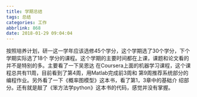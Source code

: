 ```yaml
---
title: 学期总结
tags: 总结
categories: 工作
abbrlink: 868
date: 2018-01-29 09:04:04
---
```

按照培养计划，研一这一学年应该选修45个学分，这个学期选了30个学分，下个学期实际选了18个
学分的课程。这个学期的主要时间都在上课，课题和论文看的并不是特别的多。主要看了一下吴恩达
在Coursera上面的机器学习课程，这个课程总共有11周，目前看到了第4周，用Matlab完成前3周和
第9周推荐系统部分的编程作业。另外看了一下《概率图模型》这本书，看了第1，3章中的基础介
绍部分。还有就是敲了《笨方法学python》这本书的代码，感觉并没有掌握。
